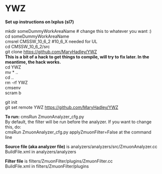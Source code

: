 # **YWZ**


**Set up instructions on lxplus (sl7)**    

mkdir someDummyWorkAreaName # change this to whatever you want :)  
cd someDummyWorkAreaName  
cmsrel CMSSW_10_6_2 #10_6_X needed for UL  
cd CMSSW_10_6_2/src  
git clone https://github.com/MaryHadley/YWZ  
**This is a bit of a hack to get things to compile, will try to fix later. In the meantime, the hack works.**  
cd YWZ  
mv * ..  
cd ..  
rm -rf YWZ  
cmsenv  
scram b  

git init  
git set remote YWZ https://github.com/MaryHadley/YWZ  

**To run:**
cmsRun ZmuonAnalyzer_cfg.py  
By default, the filter will be run before the analyzer. If you want to change this, do:  
cmsRun ZmuonAnalyzer_cfg.py applyZmuonFilter=False at the command line  

**Source file (aka analyzer file)** is analyzers/analyzers/src/ZmuonAnalyzer.cc  
BuildFile.xml in analyzers/analyzers  

**Filter file** is filters/ZmuonFilter/plugins/ZmuonFilter.cc  
BuildFile.xml in filters/ZmuonFilter/plugins  


